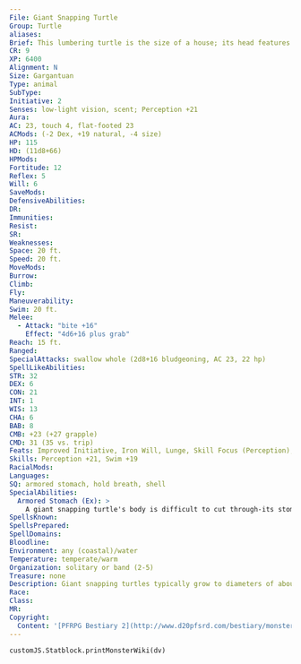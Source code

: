 ```yaml
---
File: Giant Snapping Turtle
Group: Turtle
aliases: 
Brief: This lumbering turtle is the size of a house; its head features powerful, razor-sharp beak.
CR: 9
XP: 6400
Alignment: N
Size: Gargantuan
Type: animal
SubType: 
Initiative: 2
Senses: low-light vision, scent; Perception +21
Aura: 
AC: 23, touch 4, flat-footed 23
ACMods: (-2 Dex, +19 natural, -4 size)
HP: 115
HD: (11d8+66)
HPMods: 
Fortitude: 12
Reflex: 5
Will: 6
SaveMods: 
DefensiveAbilities: 
DR: 
Immunities: 
Resist: 
SR: 
Weaknesses: 
Space: 20 ft.
Speed: 20 ft.
MoveMods: 
Burrow: 
Climb: 
Fly: 
Maneuverability: 
Swim: 20 ft.
Melee: 
  - Attack: "bite +16"
    Effect: "4d6+16 plus grab"
Reach: 15 ft.
Ranged: 
SpecialAttacks: swallow whole (2d8+16 bludgeoning, AC 23, 22 hp)
SpellLikeAbilities: 
STR: 32
DEX: 6
CON: 21
INT: 1
WIS: 13
CHA: 6
BAB: 8
CMB: +23 (+27 grapple)
CMD: 31 (35 vs. trip)
Feats: Improved Initiative, Iron Will, Lunge, Skill Focus (Perception), Toughness, Weapon Focus (bite)
Skills: Perception +21, Swim +19
RacialMods: 
Languages: 
SQ: armored stomach, hold breath, shell
SpecialAbilities:
  Armored Stomach (Ex): >
    A giant snapping turtle's body is difficult to cut through-its stomach gains a +4 bonus to its AC and has double the normal hit points when determining the success of a creature attempting to cut its way free.
SpellsKnown: 
SpellsPrepared: 
SpellDomains: 
Bloodline: 
Environment: any (coastal)/water
Temperature: temperate/warm
Organization: solitary or band (2-5)
Treasure: none
Description: Giant snapping turtles typically grow to diameters of about 35 feet and weigh 20,000 pounds.
Race: 
Class: 
MR: 
Copyright:
  Content: '[PFRPG Bestiary 2](http://www.d20pfsrd.com/bestiary/monster-listings/animals/reptiles/snapping-turtle/turtle-giant-snapping)'
---
```

```dataviewjs
customJS.Statblock.printMonsterWiki(dv)
```
